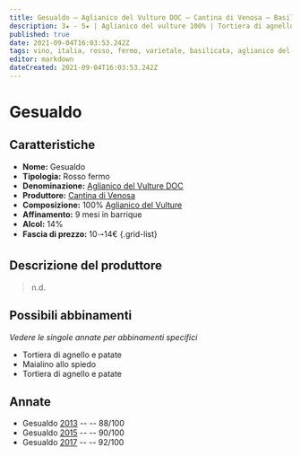 ```yaml
---
title: Gesualdo – Aglianico del Vulture DOC – Cantina di Venosa – Basilicata (IT) – 10🠒14€
description: 3★ - 5★ | Aglianico del vulture 100% | Tortiera di agnello e patate – Maialino allo spiedo – Tortiera di agnello e patate
published: true
date: 2021-09-04T16:03:53.242Z
tags: vino, italia, rosso, fermo, varietale, basilicata, aglianico del vulture, Tortiera di agnello e patate, Maialino allo spiedo, Tortiera di agnello e patate, 5 stelle, 10🠒14€
editor: markdown
dateCreated: 2021-09-04T16:03:53.242Z
---
```


# Gesualdo

## Caratteristiche
- **Nome:** Gesualdo
- **Tipologia:** Rosso fermo 
- **Denominazione:** [Aglianico del Vulture DOC](/denominazioni/Italia/Basilicata/DOC/Aglianico-del-Vulture)
- **Produttore:** [Cantina di Venosa](/produttori/Italia/Basilicata/Cantina-di-Venosa) 
- **Composizione:** 100% [Aglianico del Vulture](/vitigni/Italia/bacca-nera/aglianico-del-vulture)
- **Affinamento:** 9 mesi in barrique
- **Alcol:** 14%
- **Fascia di prezzo:** 10🠒14€
{.grid-list}

## Descrizione del produttore

> n.d.
> 
## Possibili abbinamenti
*Vedere le singole annate per abbinamenti specifici*

- Tortiera di agnello e patate
- Maialino allo spiedo
- Tortiera di agnello e patate

## Annate
- Gesualdo [2013](/vini/Italia/Basilicata/Cantina-di-Venosa/Gesualdo/2013) -- <span class="star-3"></span> -- 88/100
- Gesualdo [2015](/vini/Italia/Basilicata/Cantina-di-Venosa/Gesualdo/2015) -- <span class="star-4"></span> -- 90/100 
- Gesualdo [2017](/vini/Italia/Basilicata/Cantina-di-Venosa/Gesualdo/2017) -- <span class="star-5"></span> -- 92/100
